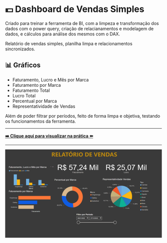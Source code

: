 # 💵 Dashboard de Vendas Simples
Criado para treinar a ferramenta de BI, com a limpeza e transformação dos dados com o power query, criação de relacianamentos e modelagem de dados, e cálculos para análise dos mesmos com o DAX. 

Relatório de vendas simples, planilha limpa e relacionamentos sincronizados.

## 📊 Gráficos
- Faturamento, Lucro e Mês por Marca
- Faturamento por Marca
- Faturamento Total
- Lucro Total
- Percentual por Marca
- Representatividade de Vendas

Além de poder filtrar por períodos, feito de forma limpa e objetiva, testando os funcionamentos da ferramenta.

***

[__➡️ Clique aqui para visualizar na prática ⬅️__](https://app.powerbi.com/view?r=eyJrIjoiZTg5MTBkNmEtOTA5Mi00NjY5LTkzMjQtZjFjYjI4MjljNjdmIiwidCI6IjAwZDE0NDU5LTRiOTMtNDI5Ny04ZjViLTVhYmUyMDQwNGUxOSJ9)

***

![Imagem de Exemplo do Dashboard](./assets/images/exemplo.png)